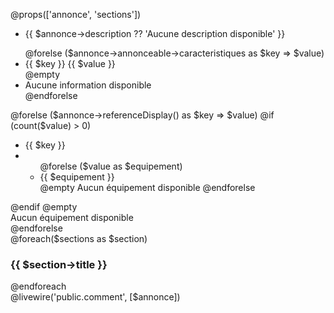 @props(['annonce', 'sections'])

<div class="tab-content mt-3" id="myTabContent">
    <div class="tab-pane fade show active" id="description" role="tabpanel" aria-labelledby="description-tab">
        <div class="side-list">
            <ul>
                <li>
                    {{ $annonce->description ?? 'Aucune description disponible' }}
                </li>
            </ul>
        </div>
    </div>
    <div class="tab-pane fade" id="information" role="tabpanel" aria-labelledby="information-tab">
        <div class="side-list">
            <ul>
                @forelse ($annonce->annonceable->caracteristiques as $key => $value)
                    <li>
                        {{ $key }}
                        <span>{{ $value }}</span>
                    </li>
                @empty
                    <li>
                        Aucune information disponible
                    </li>
                @endforelse
            </ul>
        </div>
    </div>
    <div class="tab-pane fade" id="equipement" role="tabpanel" aria-labelledby="equipement-tab">
        @forelse ($annonce->referenceDisplay() as $key => $value)
            @if (count($value) > 0)
                <div class="side-list">
                    <ul>
                        <li>
                            {{ $key }}
                        </li>
                        <li class="detail-wrapper-body padd-bot-10">
                            <ul class="detail-check">
                                @forelse ($value as $equipement)
                                    <li>{{ $equipement }}</li>
                                @empty
                                    <span class="text-center">
                                        Aucun équipement disponible
                                    </span>
                                @endforelse
                            </ul>
                        </li>
                    </ul>
                </div>
            @endif
        @empty
            <div class="col-md-12">
                Aucun équipement disponible
            </div>
        @endforelse
    </div>
    <div class="tab-pane fade" id="menu" role="tabpanel" aria-labelledby="menu-tab">
        @foreach($sections as $section)
        <div class="side-list">
            <h3>{{ $section->title }}</h3>
        </div>
        @endforeach
    </div>
    <div class="tab-pane fade" id="comments" role="tabpanel" aria-labelledby="comments-tab">
        @livewire('public.comment', [$annonce])
    </div>
</div>
